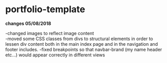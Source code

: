 # portfolio-template

<strong>changes 05/08/2018</strong>

<p>
 -changed images to reflect image content
<br>
-moved some CSS classes from divs to structural elements in order to lessen div content both in the main index page and in the navigation and footer includes.
-fixed breakpoints so that navbar-brand (my name header etc...) would appear correctly in different views
<br>
</p>
